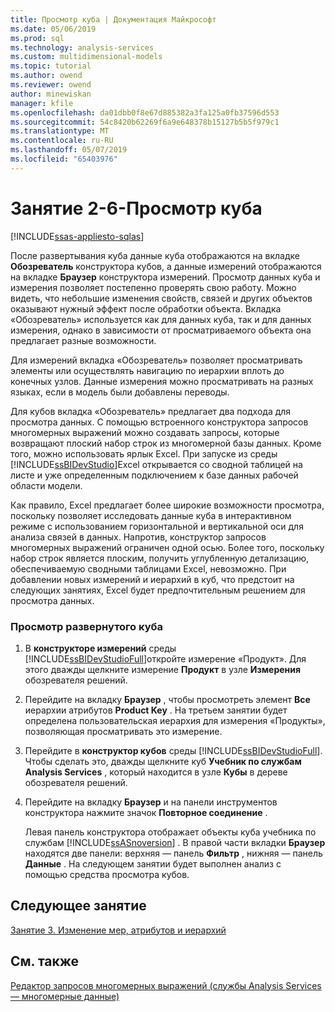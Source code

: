 ```yaml
---
title: Просмотр куба | Документация Майкрософт
ms.date: 05/06/2019
ms.prod: sql
ms.technology: analysis-services
ms.custom: multidimensional-models
ms.topic: tutorial
ms.author: owend
ms.reviewer: owend
author: minewiskan
manager: kfile
ms.openlocfilehash: da01dbb0f8e67d885382a3fa125a0fb37596d553
ms.sourcegitcommit: 54c8420b62269f6a9e648378b15127b5b5f979c1
ms.translationtype: MT
ms.contentlocale: ru-RU
ms.lasthandoff: 05/07/2019
ms.locfileid: "65403976"
---
```

# <a name="lesson-2-6---browsing-the-cube"></a>Занятие 2-6-Просмотр куба
[!INCLUDE[ssas-appliesto-sqlas](../../includes/ssas-appliesto-sqlas.md)]

После развертывания куба данные куба отображаются на вкладке **Обозреватель** конструктора кубов, а данные измерений отображаются на вкладке **Браузер** конструктора измерений. Просмотр данных куба и измерения позволяет постепенно проверять свою работу. Можно видеть, что небольшие изменения свойств, связей и других объектов оказывают нужный эффект после обработки объекта. Вкладка «Обозреватель» используется как для данных куба, так и для данных измерения, однако в зависимости от просматриваемого объекта она предлагает разные возможности.  
  
Для измерений вкладка «Обозреватель» позволяет просматривать элементы или осуществлять навигацию по иерархии вплоть до конечных узлов. Данные измерения можно просматривать на разных языках, если в модель были добавлены переводы.  
  
Для кубов вкладка «Обозреватель» предлагает два подхода для просмотра данных. С помощью встроенного конструктора запросов многомерных выражений можно создавать запросы, которые возвращают плоский набор строк из многомерной базы данных. Кроме того, можно использовать ярлык Excel. При запуске из среды [!INCLUDE[ssBIDevStudio](../../includes/ssbidevstudio-md.md)]Excel открывается со сводной таблицей на листе и уже определенным подключением к базе данных рабочей области модели.  
  
Как правило, Excel предлагает более широкие возможности просмотра, поскольку позволяет исследовать данные куба в интерактивном режиме с использованием горизонтальной и вертикальной оси для анализа связей в данных. Напротив, конструктор запросов многомерных выражений ограничен одной осью. Более того, поскольку набор строк является плоским, получить углубленную детализацию, обеспечиваемую сводными таблицами Excel, невозможно. При добавлении новых измерений и иерархий в куб, что предстоит на следующих занятиях, Excel будет предпочтительным решением для просмотра данных.  
  
### <a name="to-browse-the-deployed-cube"></a>Просмотр развернутого куба  
  
1.  В **конструкторе измерений** среды [!INCLUDE[ssBIDevStudioFull](../../includes/ssbidevstudiofull-md.md)]откройте измерение «Продукт». Для этого дважды щелкните измерение **Продукт** в узле **Измерения** обозревателя решений.  
  
2.  Перейдите на вкладку **Браузер** , чтобы просмотреть элемент **Все** иерархии атрибутов **Product Key** . На третьем занятии будет определена пользовательская иерархия для измерения «Продукты», позволяющая просматривать это измерение.  
  
3.  Перейдите в **конструктор кубов** среды [!INCLUDE[ssBIDevStudioFull](../../includes/ssbidevstudiofull-md.md)]. Чтобы сделать это, дважды щелкните куб **Учебник по службам Analysis Services** , который находится в узле **Кубы** в дереве обозревателя решений.  
  
4.  Перейдите на вкладку **Браузер** и на панели инструментов конструктора нажмите значок **Повторное соединение** .  
  
    Левая панель конструктора отображает объекты куба учебника по службам [!INCLUDE[ssASnoversion](../../includes/ssasnoversion-md.md)] . В правой части вкладки **Браузер** находятся две панели: верхняя — панель **Фильтр** , нижняя — панель **Данные** . На следующем занятии будет выполнен анализ с помощью средства просмотра кубов.  
  
## <a name="next-lesson"></a>Следующее занятие  
[Занятие 3. Изменение мер, атрибутов и иерархий](lesson-3-modifying-measures-attributes-and-hierarchies.md)  
  
## <a name="see-also"></a>См. также  
[Редактор запросов многомерных выражений (службы Analysis Services — многомерные данные)](http://msdn.microsoft.com/library/777f2c23-1c1c-4b72-9d19-48a4866551f8)  
  
  
  
